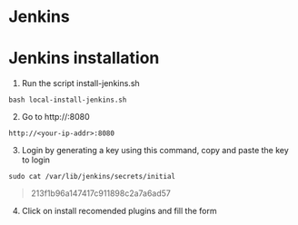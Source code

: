 # Jenkins

Jenkins installation
======

1. Run the script install-jenkins.sh
```
bash local-install-jenkins.sh
```

2. Go to http://<your-ip-address>:8080
```
http://<your-ip-addr>:8080
```

3. Login by generating a key using this command, copy and paste the key to login
```
sudo cat /var/lib/jenkins/secrets/initial 
```
> 213f1b96a147417c911898c2a7a6ad57

4. Click on install recomended plugins and fill the form
